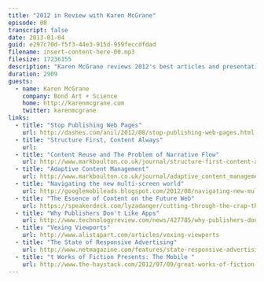 ```yaml
---
title: "2012 in Review with Karen McGrane"
episode: 08
transcript: false
date: 2013-01-04
guid: e297c70d-f5f3-44e3-915d-959feccdfdad
filename: insert-content-here-00.mp3
filesize: 17236155
description: "Karen McGrane reviews 2012's best articles and presentatinos about structured content and responsive design."
duration: 2909
guests: 
  - name: Karen McGrane
    company: Bond Art + Science
    home: http://karenmcgrane.com
    twitter: karenmcgrane
links: 
  - title: "Stop Publishing Web Pages"
    url: http://dashes.com/anil/2012/08/stop-publishing-web-pages.html
  - title: "Structure First, Content Always"
    url: 
  - title: "Content Reuse and The Problem of Narrative Flow"
    url: http://www.markboulton.co.uk/journal/structure-first-content-always
  - title: "Adaptive Content Management"
    url: http://www.markboulton.co.uk/journal/adaptive_content_management
  - title: "Navigating the new multi-screen world"
    url: http://googlemobileads.blogspot.com/2012/08/navigating-new-multi-screen-world.html
  - title: "The Essence of Content on the Future Web"
    url: https://speakerdeck.com/lyzadanger/cutting-through-the-crap-the-essence-of-content-on-the-future-web
  - title: "Why Publishers Don't Like Apps"
    url: http://www.technologyreview.com/news/427785/why-publishers-dont-like-apps
  - title: "Vexing Viewports"
    url: http://www.alistapart.com/articles/vexing-viewports
  - title: "The State of Responsive Advertising"
    url: http://www.netmagazine.com/features/state-responsive-advertising-publishers-perspective
  - title: "t Works of Fiction Presents: The Mobile "
    url: http://www.the-haystack.com/2012/07/09/great-works-of-fiction-presents-the-mobile-context
---
```

